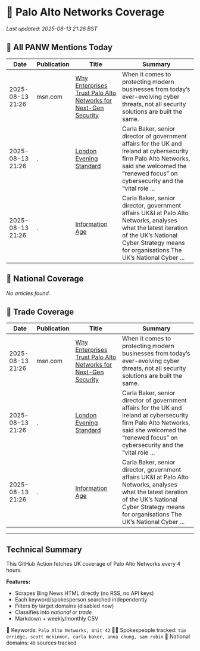 # 🔐 Palo Alto Networks Coverage

_Last updated: 2025-08-13 21:26 BST_

## 📌 All PANW Mentions Today

| Date | Publication | Title | Summary |
|------|-------------|--------|---------|
| 2025-08-13 21:26 | msn.com | [Why Enterprises Trust Palo Alto Networks for Next-Gen Security](https://www.msn.com/en-us/money/smallbusiness/why-enterprises-trust-palo-alto-networks-for-next-gen-security/ar-AA1KrD0u?ocid=BingNewsVerp) | When it comes to protecting modern businesses from today’s ever-evolving cyber threats, not all security solutions are built the same. |
| 2025-08-13 21:26 | . | [London Evening Standard](/news/search?q=site%3awww.standard.co.uk&FORM=NWBCLM) | Carla Baker, senior director of government affairs for the UK and Ireland at cybersecurity firm Palo Alto Networks, said she welcomed the “renewed focus” on cybersecurity and the “vital role ... |
| 2025-08-13 21:26 | . | [Information Age](/news/search?q=site%3awww.information-age.com&FORM=NWBCLM) | Carla Baker, senior director, government affairs UK&I at Palo Alto Networks, analyses what the latest iteration of the UK’s National Cyber Strategy means for organisations The UK’s National Cyber ... |

## 📰 National Coverage

_No articles found._

## 📘 Trade Coverage

| Date | Publication | Title | Summary |
|------|-------------|--------|---------|
| 2025-08-13 21:26 | msn.com | [Why Enterprises Trust Palo Alto Networks for Next-Gen Security](https://www.msn.com/en-us/money/smallbusiness/why-enterprises-trust-palo-alto-networks-for-next-gen-security/ar-AA1KrD0u?ocid=BingNewsVerp) | When it comes to protecting modern businesses from today’s ever-evolving cyber threats, not all security solutions are built the same. |
| 2025-08-13 21:26 | . | [London Evening Standard](/news/search?q=site%3awww.standard.co.uk&FORM=NWBCLM) | Carla Baker, senior director of government affairs for the UK and Ireland at cybersecurity firm Palo Alto Networks, said she welcomed the “renewed focus” on cybersecurity and the “vital role ... |
| 2025-08-13 21:26 | . | [Information Age](/news/search?q=site%3awww.information-age.com&FORM=NWBCLM) | Carla Baker, senior director, government affairs UK&I at Palo Alto Networks, analyses what the latest iteration of the UK’s National Cyber Strategy means for organisations The UK’s National Cyber ... |


---

## Technical Summary

This GitHub Action fetches UK coverage of Palo Alto Networks every 4 hours.

**Features:**
- Scrapes Bing News HTML directly (no RSS, no API keys)
- Each keyword/spokesperson searched independently
- Filters by target domains (disabled now)
- Classifies into _national_ or _trade_
- Markdown + weekly/monthly CSV

📌 Keywords: `Palo Alto Networks, Unit 42`
🧑‍💼 Spokespeople tracked: `tim erridge, scott mckinnon, carla baker, anna chung, sam rubin`
📰 National domains: `40` sources tracked

